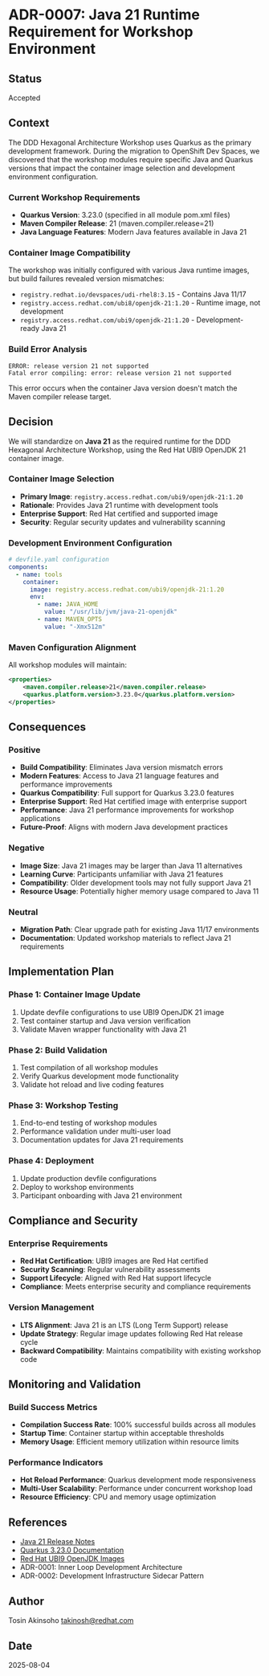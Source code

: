 # ADR-0007: Java 21 Runtime Requirement for Workshop Environment

## Status
Accepted

## Context

The DDD Hexagonal Architecture Workshop uses Quarkus as the primary development framework. During the migration to OpenShift Dev Spaces, we discovered that the workshop modules require specific Java and Quarkus versions that impact the container image selection and development environment configuration.

### Current Workshop Requirements
- **Quarkus Version**: 3.23.0 (specified in all module pom.xml files)
- **Maven Compiler Release**: 21 (maven.compiler.release=21)
- **Java Language Features**: Modern Java features available in Java 21

### Container Image Compatibility
The workshop was initially configured with various Java runtime images, but build failures revealed version mismatches:
- `registry.redhat.io/devspaces/udi-rhel8:3.15` - Contains Java 11/17
- `registry.access.redhat.com/ubi8/openjdk-21:1.20` - Runtime image, not development
- `registry.access.redhat.com/ubi9/openjdk-21:1.20` - Development-ready Java 21

### Build Error Analysis
```
ERROR: release version 21 not supported
Fatal error compiling: error: release version 21 not supported
```

This error occurs when the container Java version doesn't match the Maven compiler release target.

## Decision

We will standardize on **Java 21** as the required runtime for the DDD Hexagonal Architecture Workshop, using the Red Hat UBI9 OpenJDK 21 container image.

### Container Image Selection
- **Primary Image**: `registry.access.redhat.com/ubi9/openjdk-21:1.20`
- **Rationale**: Provides Java 21 runtime with development tools
- **Enterprise Support**: Red Hat certified and supported image
- **Security**: Regular security updates and vulnerability scanning

### Development Environment Configuration
```yaml
# devfile.yaml configuration
components:
  - name: tools
    container:
      image: registry.access.redhat.com/ubi9/openjdk-21:1.20
      env:
        - name: JAVA_HOME
          value: "/usr/lib/jvm/java-21-openjdk"
        - name: MAVEN_OPTS
          value: "-Xmx512m"
```

### Maven Configuration Alignment
All workshop modules will maintain:
```xml
<properties>
    <maven.compiler.release>21</maven.compiler.release>
    <quarkus.platform.version>3.23.0</quarkus.platform.version>
</properties>
```

## Consequences

### Positive
- **Build Compatibility**: Eliminates Java version mismatch errors
- **Modern Features**: Access to Java 21 language features and performance improvements
- **Quarkus Compatibility**: Full support for Quarkus 3.23.0 features
- **Enterprise Support**: Red Hat certified image with enterprise support
- **Performance**: Java 21 performance improvements for workshop applications
- **Future-Proof**: Aligns with modern Java development practices

### Negative
- **Image Size**: Java 21 images may be larger than Java 11 alternatives
- **Learning Curve**: Participants unfamiliar with Java 21 features
- **Compatibility**: Older development tools may not fully support Java 21
- **Resource Usage**: Potentially higher memory usage compared to Java 11

### Neutral
- **Migration Path**: Clear upgrade path for existing Java 11/17 environments
- **Documentation**: Updated workshop materials to reflect Java 21 requirements

## Implementation Plan

### Phase 1: Container Image Update
1. Update devfile configurations to use UBI9 OpenJDK 21 image
2. Test container startup and Java version verification
3. Validate Maven wrapper functionality with Java 21

### Phase 2: Build Validation
1. Test compilation of all workshop modules
2. Verify Quarkus development mode functionality
3. Validate hot reload and live coding features

### Phase 3: Workshop Testing
1. End-to-end testing of workshop modules
2. Performance validation under multi-user load
3. Documentation updates for Java 21 requirements

### Phase 4: Deployment
1. Update production devfile configurations
2. Deploy to workshop environments
3. Participant onboarding with Java 21 environment

## Compliance and Security

### Enterprise Requirements
- **Red Hat Certification**: UBI9 images are Red Hat certified
- **Security Scanning**: Regular vulnerability assessments
- **Support Lifecycle**: Aligned with Red Hat support lifecycle
- **Compliance**: Meets enterprise security and compliance requirements

### Version Management
- **LTS Alignment**: Java 21 is an LTS (Long Term Support) release
- **Update Strategy**: Regular image updates following Red Hat release cycle
- **Backward Compatibility**: Maintains compatibility with existing workshop code

## Monitoring and Validation

### Build Success Metrics
- **Compilation Success Rate**: 100% successful builds across all modules
- **Startup Time**: Container startup within acceptable thresholds
- **Memory Usage**: Efficient memory utilization within resource limits

### Performance Indicators
- **Hot Reload Performance**: Quarkus development mode responsiveness
- **Multi-User Scalability**: Performance under concurrent workshop load
- **Resource Efficiency**: CPU and memory usage optimization

## References
- [Java 21 Release Notes](https://openjdk.org/projects/jdk/21/)
- [Quarkus 3.23.0 Documentation](https://quarkus.io/version/3.23/guides/)
- [Red Hat UBI9 OpenJDK Images](https://catalog.redhat.com/software/containers/ubi9/openjdk-21/618bdbf34ae3739687568813)
- ADR-0001: Inner Loop Development Architecture
- ADR-0002: Development Infrastructure Sidecar Pattern

## Author
Tosin Akinsoho <takinosh@redhat.com>

## Date
2025-08-04
